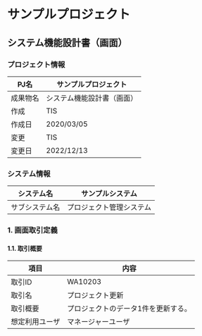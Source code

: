 # サンプルプロジェクト

## システム機能設計書（画面）

### プロジェクト情報

| PJ名 | サンプルプロジェクト |
|------|----------------------|
| 成果物名 | システム機能設計書（画面） |
| 作成 | TIS |
| 作成日 | 2020/03/05 |
| 変更 | TIS |
| 変更日 | 2022/12/13 |

### システム情報

| システム名 | サンプルシステム |
|------------|------------------|
| サブシステム名 | プロジェクト管理システム |

### 1. 画面取引定義

#### 1.1. 取引概要

| 項目 | 内容 |
|------|------|
| 取引ID | WA10203 |
| 取引名 | プロジェクト更新 |
| 取引概要 | プロジェクトのデータ1件を更新する。 |
| 想定利用ユーザ | マネージャーユーザ |